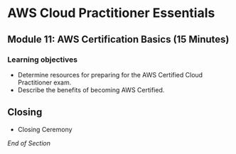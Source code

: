# AWS Cloud Practitioner Essentials

## Module 11: AWS Certification Basics (15 Minutes)

### Learning objectives
* Determine resources for preparing for the AWS Certified Cloud Practitioner exam.
* Describe the benefits of becoming AWS Certified.

## Closing
* Closing Ceremony

*End of Section*